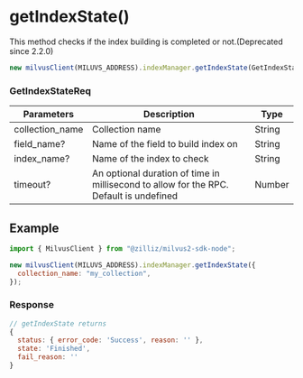 # getIndexState()

This method checks if the index building is completed or not.(Deprecated since 2.2.0)

```javascript
new milvusClient(MILUVS_ADDRESS).indexManager.getIndexState(GetIndexStateReq);
```

### GetIndexStateReq

| Parameters      | Description                                                                            | Type   |
| --------------- | -------------------------------------------------------------------------------------- | ------ |
| collection_name | Collection name                                                                        | String |
| field_name?     | Name of the field to build index on                                                    | String |
| index_name?     | Name of the index to check                                                             | String |
| timeout?        | An optional duration of time in millisecond to allow for the RPC. Default is undefined | Number |

## Example

```javascript
import { MilvusClient } from "@zilliz/milvus2-sdk-node";

new milvusClient(MILUVS_ADDRESS).indexManager.getIndexState({
  collection_name: "my_collection",
});
```

### Response

```javascript
// getIndexState returns
{
  status: { error_code: 'Success', reason: '' },
  state: 'Finished',
  fail_reason: ''
}
```
